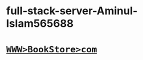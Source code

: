 # full-stack-server-Aminul-Islam565688
# [```WWW>BookStore>com```](https://book-store-1856c.web.app/)
